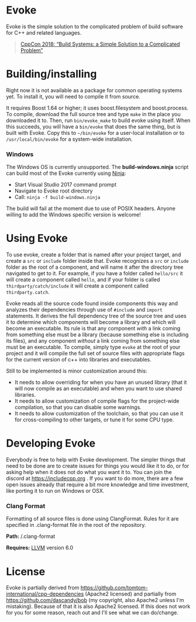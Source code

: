 # Evoke

Evoke is the simple solution to the complicated problem of build software for C++ and related languages.

> [CppCon 2018: “Build Systems: a Simple Solution to a Complicated Problem”](https://youtu.be/mWOmkwv8N_U)

# Building/installing

Right now it is not available as a package for common operating systems yet. To install it, you will need to compile it from source.

It requires Boost 1.64 or higher; it uses boost.filesystem and boost.process. To compile, download the full source tree and type `make` in the place you downloaded it to. Then, run `bin/evoke_make` to build evoke using itself. When this succeeds, you will have a `bin/evoke` that does the same thing, but is built with Evoke. Copy this to `~/bin/evoke` for a user-local installation or to `/usr/local/bin/evoke` for a system-wide installation.

### Windows

The Windows OS is currently unsupported. The **build-windows.ninja** script can build most of the Evoke currently using [Ninja](https://ninja-build.org/manual.html):

- Start Visual Studio 2017 command prompt
- Navigate to Evoke root directory
- Call: `ninja -f build-windows.ninja`

The build will fail at the moment due to use of POSIX headers. Anyone willing to add the Windows specific version is welcome!

# Using Evoke

To use evoke, create a folder that is named after your project target, and create a `src` or `include` folder inside that. Evoke recognizes a `src` or `include` folder as the root of a component, and will name it after the directory tree navigated to get to it. For example, if you have a folder called `hello/src` it will create a component called `hello`, and if your folder is called `thirdparty/catch/include` it will create a component called `thirdparty.catch`.

Evoke reads all the source code found inside components this way and analyzes their dependencies through use of `#include` and `import` statements. It derives the full dependency tree of the source tree and uses it to determine which components will become a library and which will become an executable. Its rule is that any component *with* a link coming from something else must be a library (because something else is including its files), and any component *without* a link coming from something else must be an executable. To compile, simply type `evoke` at the root of your project and it will compile the full set of source files with appropriate flags for the current version of c++ into libraries and executables.

Still to be implemented is minor customization around this:
- It needs to allow overriding for when you have an unused library (that it will now compile as an executable) and when you want to use shared libraries.
- It needs to allow customization of compile flags for the project-wide compilation, so that you can disable some warnings.
- It needs to allow customization of the toolchain, so that you can use it for cross-compiling to other targets, or tune it for some CPU type.

# Developing Evoke

Everybody is free to help with Evoke development. The simpler things that need to be done are to create issues for things you would like it to do, or for asking help when it does not do what you want it to. You can join the discord at https://includecpp.org . If you want to do more, there are a few open issues already that require a bit more knowledge and time investment, like porting it to run on Windows or OSX.

### Clang Format 

Formatting of all source files is done using ClangFormat. Rules for it are specified in .clang-format file in the root of the repository.

**Path:** /.clang-format

**Requires:** [LLVM](http://llvm.org/) version 6.0

# License

Evoke is partially derived from https://github.com/tomtom-international/cpp-dependencies (Apache2 licensed) and partially from https://github.com/dascandy/bob (my copyright, also Apache2 unless I'm mistaking). Because of that it is also Apache2 licensed. If this does not work for you for some reason, reach out and I'll see what we can do/change.

